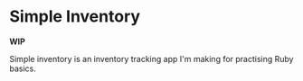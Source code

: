 # Simple Inventory

**WIP**

Simple inventory is an inventory tracking app I'm making for practising Ruby basics.